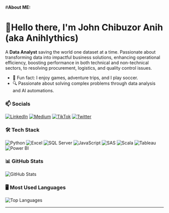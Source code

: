 #**About ME:**

# 💫Hello there, I'm John Chibuzor Anih (aka Anihlythics)

 A **Data Analyst** saving the world one dataset at a time.
Passionate about transforming data into impactful business solutions, enhancing operational efficiency, boosting performance in both technical and non-technical sectors, to resolving procurement, logistics, and quality control issues. 

- 🎤 Fun fact: I enjoy games, adventure trips, and I play soccer.
- 🔍 Passionate about solving complex problems through data analysis and AI automations.

### 📫 Socials
[![LinkedIn](https://img.shields.io/badge/-LinkedIn-blue)](https://linkedin.com/in/www.linkedin.com/in/john-anih-cj001)
[![Medium](https://img.shields.io/badge/-Medium-black)](https://medium.com/@anihlythics)
[![TikTok](https://img.shields.io/badge/-TikTok-red)](https://www.tiktok.com/@anihlytics_bi)
[![Twitter](https://img.shields.io/badge/-Twitter-blue)](https://twitter.com/@Anihlytics)

### 🛠 Tech Stack
![Python](https://img.shields.io/badge/-Python-blue?logo=python)
![Excel](https://img.shields.io/badge/-Microsoft%20Excel-green?logo=microsoft-excel)
![SQL Server](https://img.shields.io/badge/-Microsoft%20SQL%20Server-red?logo=microsoftsqlserver)
![JavaScript](https://img.shields.io/badge/-JavaScript-ash?logo=javascript)
![SAS](https://img.shields.io/badge/-SAS-green?logo=sas)
![Scala](https://img.shields.io/badge/-Scala-red?logo=scala)
![Tableau](https://img.shields.io/badge/-Tableau-orange?logo=tableau)
![Power BI](https://img.shields.io/badge/-Power%20BI-yellow?logo=powerbi)

### 📊 GitHub Stats
![GitHub Stats](https://github-readme-stats.vercel.app/api?username=anihlythics&show_icons=true&theme=tokyonight&hide=issues)



### 🖥 Most Used Languages

![Top Languages](https://github-readme-stats.vercel.app/api/top-langs/?username=anihlythics&layout=compact&cache_seconds=1800&theme=merko)




---

